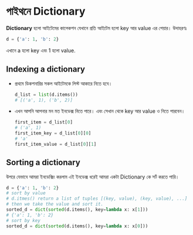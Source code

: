 # পাইথনে Dictionary
**Dictionary** হলো আইটেমের কালেকশন যেখানে প্রতি আইটেম হলো key আর value এর পেয়ার। 
উদাহরণঃ 
```py
d = {'a': 1, 'b': 2}
```

এখানে a হলো key এবং 1 হলো value.

## Indexing a dictionary
- প্রথমে ডিকশনারির সকল আইটেমকে লিস্ট আকারে নিতে হবে।
  ```py
  d_list = list(d.items())
  # [('a', 1), ('b', 2)]
  ```
- এখন আপনি আপনার মন মত ইনডেক্স নিতে পারে। এবং সেখান থেকে key আর value ও নিতে পারবেন।
  ```py
  first_item = d_list[0]
  # ('a', 1)
  first_item_key = d_list[0][0]
  # 'a'
  first_item_value = d_list[0][1]
  ```
  
## Sorting a dictionary
উপরে যেভাবে আমরা ইনডেক্সিং করলাম এই ইনডেক্স ধরেই আমরা একটা Dictionary কে সর্ট করতে পারি।

```py
d = {'a': 1, 'b': 2}
# sort by value
# d.itmes() return a list of tuples [(key, value), (key, value), ...]
# then we take the value and sort it.
sorted_d = dict(sorted(d.items(), key=lambda x: x[1]))
# {'a': 1, 'b': 2}
# sort by key
sorted_d = dict(sorted(d.items(), key=lambda x: x[0]))
```

